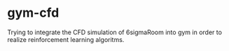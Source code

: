 # gym-cfd
Trying to integrate the CFD simulation of 6sigmaRoom into gym in order to realize reinforcement learning algoritms.
